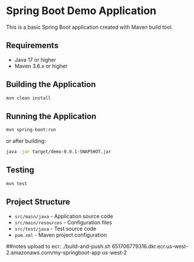 # Spring Boot Demo Application

This is a basic Spring Boot application created with Maven build tool.

## Requirements
- Java 17 or higher
- Maven 3.6.x or higher

## Building the Application
```bash
mvn clean install
```

## Running the Application
```bash
mvn spring-boot:run
```

or after building:
```bash
java -jar target/demo-0.0.1-SNAPSHOT.jar
```

## Testing
```bash
mvn test
```

## Project Structure
- `src/main/java` - Application source code
- `src/main/resources` - Configuration files
- `src/test/java` - Test source code
- `pom.xml` - Maven project configuration

##notes
upload to ecr:
./build-and-push.sh 651706779316.dkr.ecr.us-west-2.amazonaws.com/my-springboot-app us-west-2